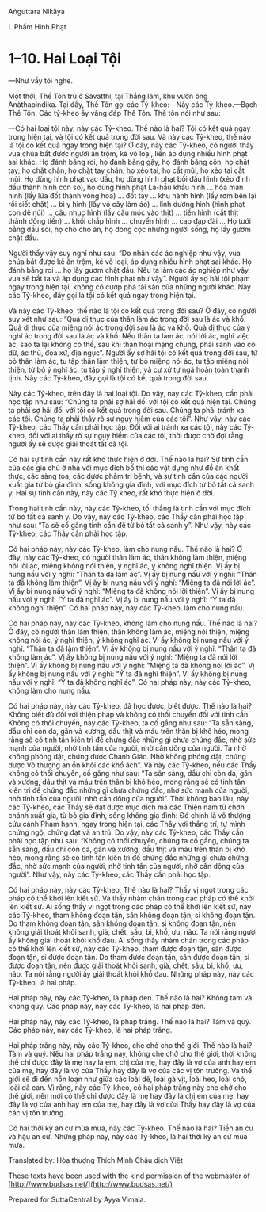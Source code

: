 Aṅguttara Nikāya

I. Phẩm Hình Phạt

# 1–10. Hai Loại Tội

—Như vầy tôi nghe.

Một thời, Thế Tôn trú ở Sàvatthi, tại Thắng lâm, khu vườn ông Anàthapindika. Tại đấy, Thế Tôn gọi các Tỷ-kheo:—Này các Tỷ-kheo.—Bạch Thế Tôn. Các tỷ-kheo ấy vâng đáp Thế Tôn. Thế tôn nói như sau:

—Có hai loại tội này, này các Tỷ-kheo. Thế nào là hai? Tội có kết quả ngay trong hiện tại, và tội có kết quả trong đời sau. Và này các Tỷ-kheo, thế nào là tội có kết quả ngay trong hiện tại? Ở đây, này các Tỷ-kheo, có người thấy vua chúa bắt được người ăn trộm, kẻ vô loại, liền áp dụng nhiều hình phạt sai khác. Họ đánh bằng roi, họ đánh bằng gậy, họ đánh bằng côn, họ chặt tay, họ chặt chân, họ chặt tay chân, họ xẻo tai, họ cắt mũi, họ xẻo tai cắt mũi. Họ dùng hình phạt vạc dầu, họ dùng hình phạt bối đầu hình (xẻo đỉnh đầu thành hình con sò), họ dùng hình phạt La-hầu khẩu hình ... hỏa man hình (lấy lửa đốt thành vòng hoa) ... đốt tay ... khu hành hình (lấy rơm bện lại rồi siết chặt) ... bì y hình (lấy vỏ cây làm áo) ... linh dương hình (hình phạt con dê núi) ... câu nhục hình (lấy câu móc vào thịt) ... tiền hình (cắt thịt thành đồng tiền) ... khối chắp hình ... chuyển hình ... cao đạp đài ... Họ tưới bằng dầu sôi, họ cho chó ăn, họ đóng cọc những người sống, họ lấy gươm chặt đầu.

Người thấy vậy suy nghĩ như sau: “Do nhân các ác nghiệp như vậy, vua chúa bắt được kẽ ăn trộm, kẻ vô loại, áp dụng nhiều hình phạt sai khác. Họ đánh bằng roi ... họ lấy gươm chặt đầu. Nếu ta làm các ác nghiệp như vậy, vua sẽ bắt ta và áp dụng các hình phạt như vậy”. Người ấy sợ hãi tội phạm ngay trong hiện tại, không có cướp phá tài sản của những người khác. Này các Tỷ-kheo, đây gọi là tội có kết quả ngay trong hiện tại.

Và này các Tỷ-kheo, thế nào là tội có kết quả trong đời sau? Ở đây, có người suy xét như sau: “Quả dị thục của thân làm ác trong đời sau là ác và khổ. Quả dị thục của miệng nói ác trong đời sau là ác và khổ. Quả dị thục của ý nghĩ ác trong đời sau là ác và khổ. Nếu thân ta làm ác, nói lời ác, nghĩ việc ác, sao ta lại không có thể, sau khi thân hoại mạng chung, phải sanh vào cõi dữ, ác thú, đọa xứ, địa ngục”. Người ấy sợ hãi tội có kết quả trong đời sau, từ bỏ thân làm ác, tu tập thân làm thiện, từ bỏ miệng nói ác, tu tập miệng nói thiện, từ bỏ ý nghĩ ác, tu tập ý nghĩ thiện, và cư xử tự ngã hoàn toàn thanh tịnh. Này các Tỷ-kheo, đây gọi là tội có kết quả trong đời sau.

Này các Tỷ-kheo, trên đây là hai loại tội. Do vậy, này các Tỷ-kheo, cần phải học tập như sau: “Chúng ta phải sợ hãi đối với tội có kết quả hiện tại. Chúng ta phải sợ hãi đối với tội có kết quả trong đời sau. Chúng ta phải tránh xa các tội. Chúng ta phải thấy rõ sự nguy hiểm của các tội”. Như vậy, này các Tỷ-kheo, các Thầy cần phải học tập. Ðối với ai tránh xa các tội, này các Tỷ-kheo, đối với ai thấy rõ sự nguy hiểm của các tội, thời được chờ đợi rằng người ấy sẽ được giải thoát tất cả tội.

Có hai sự tinh cần này rất khó thực hiện ở đời. Thế nào là hai? Sự tinh cần của các gia chủ ở nhà với mục đích bố thí các vật dụng như đồ ăn khất thực, các sàng tọa, các dược phẩm trị bệnh, và sự tinh cần của các người xuất gia từ bỏ gia đình, sống không gia đình, với mục đích từ bỏ tất cả sanh y. Hai sự tinh cần này, này các Tỷ kheo, rất khó thực hiện ở đời.

Trong hai tinh cần này, này các Tỷ-kheo, tối thắng là tinh cần với mục đích từ bỏ tất cả sanh y. Do vậy, này các Tỷ-kheo, các Thầy cần phải học tập như sau: “Ta sẽ cố gắng tinh cần để từ bỏ tất cả sanh y”. Như vậy, này các Tỷ-kheo, các Thầy cần phải học tập.

Có hai pháp này, này các Tỷ-kheo, làm cho nung nấu. Thế nào là hai? Ở đây, này các Tỷ-kheo, có người thân làm ác, thân không làm thiện, miệng nói lời ác, miệng không nói thiện, ý nghĩ ác, ý không nghĩ thiện. Vị ấy bị nung nấu với ý nghĩ: “Thân ta đã làm ác”. Vị ấy bị nung nấu với ý nghĩ: “Thân ta đã không làm thiện”. Vị ấy bị nung nấu với ý nghĩ: “Miệng ta đã nói lời ác”. Vị ấy bị nung nấu với ý nghĩ: “Miệng ta đã không nói lời thiện”. Vị ấy bị nung nấu với ý nghĩ: “Ý ta đã nghĩ ác”. Vị ấy bị nung nấu với ý nghĩ: “Ý ta đã không nghĩ thiện”. Có hai pháp này, này các Tỷ-kheo, làm cho nung nấu.

Có hai pháp này, này các Tỷ-kheo, không làm cho nung nấu. Thế nào là hai? Ở đây, có người thân làm thiện, thân không làm ác, miệng nói thiện, miệng không nói ác, ý nghĩ thiện, ý không nghĩ ác. Vị ấy không bị nung nấu với ý nghĩ: “Thân ta đã làm thiện”. Vị ấy không bị nung nấu với ý nghĩ: “Thân ta đã không làm ác”. Vị ấy không bị nung nấu với ý nghĩ: “Miệng ta đã nói lời thiện”. Vị ấy không bị nung nấu với ý nghĩ: “Miệng ta đã không nói lời ác”. Vị ấy không bị nung nấu với ý nghĩ: “Ý ta đã nghĩ thiện”. Vị ấy không bị nung nấu với ý nghĩ: “Ý ta đã không nghĩ ác”. Có hai pháp này, này các Tỷ-kheo, không làm cho nung nấu.

Có hai pháp này, này các Tỷ-kheo, đã học được, biết được. Thế nào là hai? Không biết đủ đối với thiện pháp và không có thối chuyển đối với tinh cần. Không có thối chuyển, này các Tỷ-kheo, ta cố gắng như sau: “Ta sẵn sàng, dầu chỉ còn da, gân và xương, dầu thịt và máu trên thân bị khô héo, mong rằng sẽ có tinh tấn kiên trì đế chứng đắc những gì chưa chứng đắc, nhờ sức mạnh của người, nhờ tinh tấn của người, nhờ cần dõng của người. Ta nhờ không phóng dật, chứng được Chánh Giác. Nhờ không phóng dật, chứng được Vô thượng an ổn khỏi các khổ ách”. Và này các Tỷ-kheo, nếu các Thầy không có thối chuyển, cố gắng như sau: “Ta sẵn sàng, dầu chỉ còn da, gân và xương, dầu thịt và máu trên thân bị khô héo, mong rằng sẽ có tinh tấn kiên trì đế chứng đắc những gì chưa chứng đắc, nhờ sức mạnh của người, nhờ tinh tấn của người, nhờ cần dõng của người”. Thời không bao lâu, này các Tỷ-kheo, các Thầy sẽ đạt được mục đích mà các Thiện nam tử chơn chánh xuất gia, từ bỏ gia đình, sống không gia đình: Ðó chính là vô thượng cứu cánh Phạm hạnh, ngay trong hiện tại, các Thầy với thắng trí, tự mình chứng ngộ, chứng đạt và an trú. Do vậy, này các Tỷ-kheo, các Thầy cần phải học tập như sau: “Không có thối chuyển, chúng ta cố gắng, chúng ta sẵn sàng, dầu chỉ còn da, gân và xương, dầu thịt và máu trên thân bị khô héo, mong rằng sẽ có tinh tấn kiên trì đế chứng đắc những gì chưa chứng đắc, nhờ sức mạnh của người, nhờ tinh tấn của người, nhờ cần dõng của người”. Như vậy, này các Tỷ-kheo, các Thầy cần phải học tập.

Có hai pháp này, này các Tỷ-kheo, Thế nào là hai? Thấy vị ngọt trong các pháp có thể khởi lên kiết sử. Và thấy nhàm chán trong các pháp có thể khởi lên kiết sử. Ai sống thấy vị ngọt trong các pháp có thể khởi lên kiết sử, này các Tỷ-kheo, tham không đoạn tận, sân không đoạn tận, si không đoạn tận. Do tham không đoạn tận, sân không đoạn tận, si không đoạn tận, nên không giải thoát khỏi sanh, già, chết, sầu, bi, khổ, ưu, não. Ta nói rằng người ấy không giải thoát khỏi khổ đau. Ai sống thấy nhàm chán trong các pháp có thể khởi lên kiết sử, này các Tỷ-kheo, tham được đoạn tận, sân được đoạn tận, si được đoạn tận. Do tham được đoạn tận, sân được đoạn tận, si được đoạn tận, nên được giải thoát khỏi sanh, già, chết, sầu, bi, khổ, ưu, não. Ta nói rằng người ấy giải thoát khỏi khổ đau. Những pháp này, này các Tỷ-kheo, là hai pháp.

Hai pháp này, này các Tỷ-kheo, là pháp đen. Thế nào là hai? Không tàm và không quý. Các pháp này, này các Tỷ-kheo, là hai pháp đen.

Hai pháp này, này các Tỷ-kheo, là pháp trắng. Thế nào là hai? Tàm và quý. Các pháp này, này các Tỷ-kheo, là hai pháp trắng.

Hai pháp trắng này, này các Tỷ-kheo, che chở cho thế giới. Thế nào là hai? Tàm và quý. Nếu hai pháp trắng này, không che chở cho thế giới, thời không thể chỉ được đây là mẹ hay là em, chị của mẹ, hay đây là vợ của anh hay em của mẹ, hay đây là vợ của Thầy hay đây là vợ của các vị tôn trưởng. Và thế giới sẽ đi đến hỗn loạn như giữa các loài dê, loài gà vịt, loài heo, loài chó, loài dã can. Vì rằng, này các Tỷ-kheo, có hai pháp trắng này che chở cho thế giới, nên mới có thể chỉ được đây là mẹ hay đây là chị em của mẹ, hay đây là vợ của anh hay em của mẹ, hay đây là vợ của Thầy hay đây là vợ của các vị tôn trưởng.

Có hai thời kỳ an cư mùa mưa, này các Tỷ-kheo. Thế nào là hai? Tiền an cư và hậu an cư. Những pháp này, này các Tỷ-kheo, là hai thời kỳ an cư mùa mưa.

Translated by: Hòa thượng Thích Minh Châu dịch Việt

These texts have been used with the kind permission of the webmaster of [http://www.budsas.net/](http://www.budsas.net/)

Prepared for SuttaCentral by Ayya Vimala.